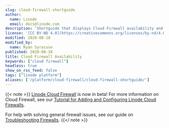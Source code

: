 ```yaml
---
slug: cloud-firewall-shortguide
author:
  name: Linode
  email: docs@linode.com
description: 'Shortguide that displays Cloud Firewall availability and starting documentation.'
license: '[CC BY-ND 4.0](https://creativecommons.org/licenses/by-nd/4.0)'
modified: 2020-08-18
modified_by:
  name: Ryan Syracuse
published: 2020-08-18
title: Cloud Firewall Availability
keywords: ["cloud firewall"]
headless: true
show_on_rss_feed: false
tags: ["linode platform"]
aliases: ['/platform/cloud-firewall/cloud-firewall-shortguide/']
---
```


{{< note >}}
[Linode Cloud Firewall](/docs/guides/cloud-firewall/) is now in beta! For more information on Cloud Firewall, see our [Tutorial for Adding and Configuring Linode Cloud Firewalls](/docs/guides/getting-started-with-cloud-firewall/).

For help with solving general firewall issues, see our guide on [Troubleshooting Firewalls](/docs/guides/troubleshooting-firewalls/).
{{</ note >}}
